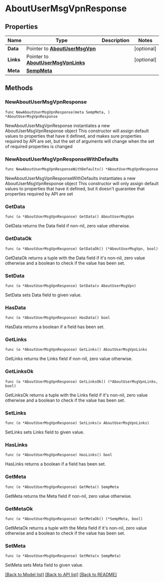 # AboutUserMsgVpnResponse

## Properties

Name | Type | Description | Notes
------------ | ------------- | ------------- | -------------
**Data** | Pointer to [**AboutUserMsgVpn**](AboutUserMsgVpn.md) |  | [optional] 
**Links** | Pointer to [**AboutUserMsgVpnLinks**](AboutUserMsgVpnLinks.md) |  | [optional] 
**Meta** | [**SempMeta**](SempMeta.md) |  | 

## Methods

### NewAboutUserMsgVpnResponse

`func NewAboutUserMsgVpnResponse(meta SempMeta, ) *AboutUserMsgVpnResponse`

NewAboutUserMsgVpnResponse instantiates a new AboutUserMsgVpnResponse object
This constructor will assign default values to properties that have it defined,
and makes sure properties required by API are set, but the set of arguments
will change when the set of required properties is changed

### NewAboutUserMsgVpnResponseWithDefaults

`func NewAboutUserMsgVpnResponseWithDefaults() *AboutUserMsgVpnResponse`

NewAboutUserMsgVpnResponseWithDefaults instantiates a new AboutUserMsgVpnResponse object
This constructor will only assign default values to properties that have it defined,
but it doesn't guarantee that properties required by API are set

### GetData

`func (o *AboutUserMsgVpnResponse) GetData() AboutUserMsgVpn`

GetData returns the Data field if non-nil, zero value otherwise.

### GetDataOk

`func (o *AboutUserMsgVpnResponse) GetDataOk() (*AboutUserMsgVpn, bool)`

GetDataOk returns a tuple with the Data field if it's non-nil, zero value otherwise
and a boolean to check if the value has been set.

### SetData

`func (o *AboutUserMsgVpnResponse) SetData(v AboutUserMsgVpn)`

SetData sets Data field to given value.

### HasData

`func (o *AboutUserMsgVpnResponse) HasData() bool`

HasData returns a boolean if a field has been set.

### GetLinks

`func (o *AboutUserMsgVpnResponse) GetLinks() AboutUserMsgVpnLinks`

GetLinks returns the Links field if non-nil, zero value otherwise.

### GetLinksOk

`func (o *AboutUserMsgVpnResponse) GetLinksOk() (*AboutUserMsgVpnLinks, bool)`

GetLinksOk returns a tuple with the Links field if it's non-nil, zero value otherwise
and a boolean to check if the value has been set.

### SetLinks

`func (o *AboutUserMsgVpnResponse) SetLinks(v AboutUserMsgVpnLinks)`

SetLinks sets Links field to given value.

### HasLinks

`func (o *AboutUserMsgVpnResponse) HasLinks() bool`

HasLinks returns a boolean if a field has been set.

### GetMeta

`func (o *AboutUserMsgVpnResponse) GetMeta() SempMeta`

GetMeta returns the Meta field if non-nil, zero value otherwise.

### GetMetaOk

`func (o *AboutUserMsgVpnResponse) GetMetaOk() (*SempMeta, bool)`

GetMetaOk returns a tuple with the Meta field if it's non-nil, zero value otherwise
and a boolean to check if the value has been set.

### SetMeta

`func (o *AboutUserMsgVpnResponse) SetMeta(v SempMeta)`

SetMeta sets Meta field to given value.



[[Back to Model list]](../README.md#documentation-for-models) [[Back to API list]](../README.md#documentation-for-api-endpoints) [[Back to README]](../README.md)


